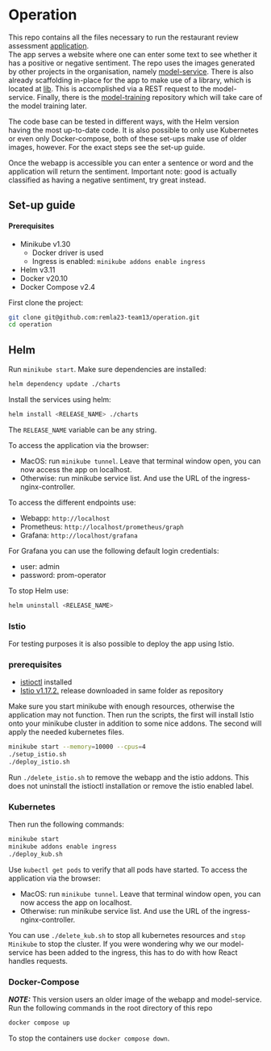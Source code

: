 # Operation
This repo contains all the files necessary to run the restaurant review assessment [application](https://github.com/remla23-team13/app).  
The app serves a website where one can enter some text to see whether it has a positive or negative sentiment.
The repo uses the images generated by other projects in the organisation, namely [model-service](https://github.com/remla23-team13/model-service).
There is also already scaffolding in-place for the app to make use of a library, which is located at [lib](https://github.com/remla23-team13/lib).
This is accomplished via a REST request to the model-service. 
Finally, there is the [model-training](https://github.com/remla23-team13/model-training) repository which will take care of the model training later.

The code base can be tested in different ways, with the Helm version having the most up-to-date code. 
It is also possible to only use Kubernetes or even only Docker-compose, both of these set-ups make use of older images, however. 
For the exact steps see the set-up guide. 

Once the webapp is accessible you can enter a sentence or word and the application will return the sentiment.
Important note: good is actually classified as having a negative sentiment, try great instead. 


## Set-up guide
#### Prerequisites
- Minikube v1.30
  - Docker driver is used
  - Ingress is enabled: ```minikube addons enable ingress```
- Helm v3.11
- Docker v20.10
- Docker Compose v2.4

First clone the project:
```bash
git clone git@github.com:remla23-team13/operation.git
cd operation
```

## Helm

Run ```minikube start```.
Make sure dependencies are installed:
```bash
helm dependency update ./charts
```

Install the services using helm:
```bash
helm install <RELEASE_NAME> ./charts
```
The `RELEASE_NAME` variable can be any string.

To access the application via the browser:
- MacOS: run ```minikube tunnel```. Leave that terminal window open, you can now access the app on localhost.
- Otherwise: run minikube service list. And use the URL of the ingress-nginx-controller.

To access the different endpoints use: 
- Webapp: ```http://localhost```
- Prometheus: ```http://localhost/prometheus/graph```
- Grafana: ```http://localhost/grafana```

For Grafana you can use the following default login credentials:
- user: admin
- password: prom-operator

To stop Helm use:
```bash
helm uninstall <RELEASE_NAME>
```

### Istio
For testing purposes it is also possible to deploy the app using Istio.


### prerequisites
- [istioctl](https://istio.io/latest/docs/setup/install/istioctl/) installed
- [Istio v1.17.2.](https://github.com/istio/istio/releases/tag/1.17.2) release downloaded in same folder as repository

Make sure you start minikube with enough resources, otherwise the application may not function. 
Then run the scripts, the first will install Istio onto your minikube cluster in addition to some nice addons. 
The second will apply the needed kubernetes files. 
```bash
minikube start --memory=10000 --cpus=4
./setup_istio.sh
./deploy_istio.sh
```

Run ```./delete_istio.sh``` to remove the webapp and the istio addons. 
This does not uninstall the istioctl installation or remove the istio enabled label. 

### Kubernetes
Then run the following commands:
```bash
minikube start
minikube addons enable ingress
./deploy_kub.sh
```
Use ```kubectl get pods``` to verify that all pods have started.
To access the application via the browser:
- MacOS: run ```minikube tunnel```. Leave that terminal window open, you can now access the app on localhost.
- Otherwise: run minikube service list. And use the URL of the ingress-nginx-controller. 

You can use ```./delete_kub.sh``` to stop all kubernetes resources and ```stop Minikube``` to stop the cluster.
If you were wondering why we our model-service has been added to the ingress, this has to do with how React handles requests.

### Docker-Compose
**_NOTE:_** This version users an older image of the webapp and model-service.
Run the following commands in the root directory of this repo
```bash
docker compose up
```

To stop the containers use ```docker compose down```.
